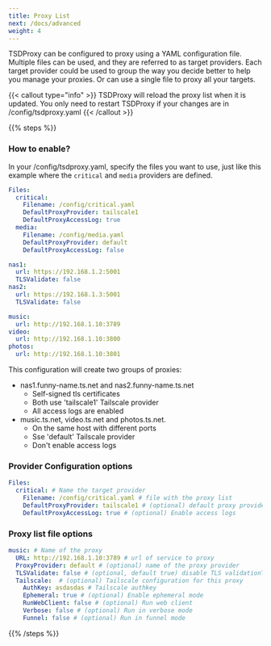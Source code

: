 ```yaml
---
title: Proxy List
next: /docs/advanced
weight: 4
---
```


TSDProxy can be configured to proxy using a YAML configuration file.
Multiple files can be used, and they are referred to as target providers.
Each target provider could be used to group the way you decide better to help
you manage your proxies. Or can use a single file to proxy all your targets.

{{< callout type="info" >}}
TSDProxy will reload the proxy list when it is updated.
You only need to restart TSDProxy if your changes are in /config/tsdproxy.yaml
{{< /callout >}}

{{% steps %}}

### How to enable?

In your /config/tsdproxy.yaml, specify the files you want to use, just
like this example where the `critical` and `media` providers are defined.

```yaml  {filename="/config/tsdproxy.yaml"}
Files:
  critical:
    Filename: /config/critical.yaml
    DefaultProxyProvider: tailscale1
    DefaultProxyAccessLog: true
  media:
    Filename: /config/media.yaml
    DefaultProxyProvider: default
    DefaultProxyAccessLog: false
```

```yaml  {filename="/config/critical.yaml"}
nas1:
  url: https://192.168.1.2:5001
  TLSValidate: false
nas2:
  url: https://192.168.1.3:5001
  TLSValidate: false
```

```yaml  {filename="/config/media.yaml"}
music:
  url: http://192.168.1.10:3789
video:
  url: http://192.168.1.10:3800
photos:
  url: http://192.168.1.10:3801
```

This configuration will create two groups of proxies:

- nas1.funny-name.ts.net and nas2.funny-name.ts.net
  - Self-signed tls certificates
  - Both use 'tailscale1' Tailscale provider
  - All access logs are enabled
- music.ts.net, video.ts.net and photos.ts.net.
  - On the same host with different ports
  - Sse 'default' Tailscale provider
  - Don't enable access logs

### Provider Configuration options

```yaml  {filename="/config/tsdproxy.yaml"}
Files:
  critical: # Name the target provider
    Filename: /config/critical.yaml # file with the proxy list
    DefaultProxyProvider: tailscale1 # (optional) default proxy provider
    DefaultProxyAccessLog: true # (optional) Enable access logs
```

### Proxy list file options

```yaml  {filename="/config/filename.yaml"}
music: # Name of the proxy
  URL: http://192.168.1.10:3789 # url of service to proxy
  ProxyProvider: default # (optional) name of the proxy provider
  TLSValidate: false # (optional, default true) disable TLS validationTailscale
  Tailscale:  # (optional) Tailscale configuration for this proxy
    AuthKey: asdasdas # Tailscale authkey
    Ephemeral: true # (optional) Enable ephemeral mode
    RunWebClient: false # (optional) Run web client
    Verbose: false # (optional) Run in verbose mode
    Funnel: false # (optional) Run in funnel mode
```

{{% /steps %}}
